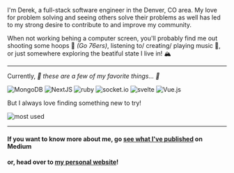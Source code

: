 
I'm Derek, a full-stack software engineer in the Denver, CO area. My love for problem solving and seeing others solve their problems as well has led to my strong desire to contribute to and improve my community.

When not working behing a computer screen, you'll probably find me out shooting some hoops 🏀 _(Go 76ers)_, listening to/ creating/ playing music 🎼, or just somewhere exploring the beatiful state I live in! 🏔️

---

Currently, _🎵 these are a few of my favorite things... 🎵_

![MongoDB](https://img.shields.io/badge/MongoDB-%234ea94b.svg?style=for-the-badge&logo=mongodb&logoColor=white)
![NextJS](https://img.shields.io/badge/next.js-000000?style=for-the-badge&logo=nextdotjs&logoColor=white)
![ruby](https://img.shields.io/badge/Ruby-CC342D?style=for-the-badge&logo=ruby&logoColor=white_)
![socket.io](https://img.shields.io/badge/Socket.io-010101?&style=for-the-badge&logo=Socket.io&logoColor=white)
![svelte](https://img.shields.io/badge/Svelte-4A4A55?style=for-the-badge&logo=svelte&logoColor=FF3E00)
![Vue.js](https://img.shields.io/badge/vuejs-%2335495e.svg?style=for-the-badge&logo=vuedotjs&logoColor=%234FC08D)

But I always love finding something new to try!

![most used](https://github-readme-stats.vercel.app/api/top-langs/?username=3derekmason)

---

#### If you want to know more about me, go [see what I've published](https://medium.com/@derekmason) on Medium

#### or, head over to [my personal website](https://www.derekmason.dev)!

